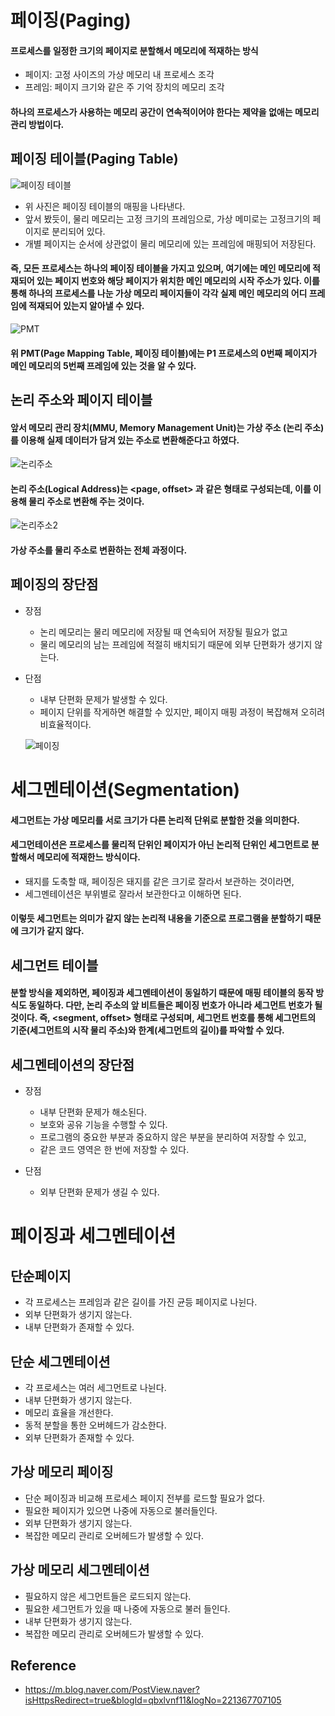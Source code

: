 # 페이징(Paging)
#### 프로세스를 일정한 크기의 페이지로 분할해서 메모리에 적재하는 방식
  - 페이지: 고정 사이즈의 가상 메모리 내 프로세스 조각
  - 프레임: 페이지 크기와 같은 주 기억 장치의 메모리 조각
  
#### 하나의 프로세스가 사용하는 메모리 공간이 연속적이어야 한다는 제약을 없애는 메모리 관리 방법이다.

## 페이징 테이블(Paging Table)
![페이징 테이블](https://user-images.githubusercontent.com/66079439/188811707-399cc22b-1302-414f-8aa3-608a77205c5f.png)
  - 위 사진은 페이징 테이블의 매핑을 나타낸다.
  - 앞서 봤듯이, 물리 메모리는 고정 크기의 프레임으로, 가상 메미로는 고정크기의 페이지로 분리되어 있다.
  - 개별 페이지는 순서에 상관없이 물리 메모리에 있는 프레임에 매핑되어 저장된다.
  
#### 즉, 모든 프로세스는 하나의 페이징 테이블을 가지고 있으며, 여기에는 메인 메모리에 적재되어 있는 페이지 번호와 해당 페이지가 위치한 메인 메모리의 시작 주소가 있다. 이를 통해 하나의 프로세스를 나눈 가상 메모리 페이지들이 각각 실제 메인 메모리의 어디 프레임에 적재되어 있는지 알아낼 수 있다.

![PMT](https://user-images.githubusercontent.com/66079439/188812027-3ee41eb1-849b-425b-9e8c-8b3f4d4b8dff.png)
#### 위 PMT(Page Mapping Table, 페이징 테이블)에는 P1 프로세스의 0번째 페이지가 메인 메모리의 5번째 프레임에 있는 것을 알 수 있다.

## 논리 주소와 페이지 테이블
#### 앞서 메모리 관리 장치(MMU, Memory Management Unit)는 가상 주소 (논리 주소)를 이용해 실제 데이터가 담겨 있는 주소로 변환해준다고 하였다.
![논리주소](https://user-images.githubusercontent.com/66079439/188813249-f67065f0-1f54-42b6-99f1-21c18ceb99d1.png)

#### 논리 주소(Logical Address)는 <page, offset> 과 같은 형태로 구성되는데, 이를 이용해 물리 주소로 변환해 주는 것이다.

![논리주소2](https://user-images.githubusercontent.com/66079439/188813361-0be93bd6-fa19-4080-b0a5-b73ae6123338.png)

#### 가상 주소를 물리 주소로 변환하는 전체 과정이다.

## 페이징의 장단점
  - 장점
    - 논리 메모리는 물리 메모리에 저장될 때 연속되어 저장될 필요가 없고
    - 물리 메모리의 남는 프레임에 적절히 배치되기 때문에 외부 단편화가 생기지 않는다.
 
 - 단점
    - 내부 단편화 문제가 발생할 수 있다.
    - 페이지 단위를 작게하면 해결할 수 있지만, 페이지 매핑 과정이 복잡해져 오히려 비효율적이다.
    
    ![페이징](https://user-images.githubusercontent.com/66079439/188813718-4507a72c-662a-4f54-8e49-a80f2ff66e5f.png)

# 세그멘테이션(Segmentation)
#### 세그먼트는 가상 메모리를 서로 크기가 다른 논리적 단위로 분할한 것을 의미한다.
#### 세그먼테이션은 프로세스를 물리적 단위인 페이지가 아닌 논리적 단위인 세그먼트로 분할해서 메모리에 적재한느 방식이다.
  - 돼지를 도축할 때, 페이징은 돼지를 같은 크기로 잘라서 보관하는 것이라면,
  - 세그멘테이션은 부위별로 잘라서 보관한다고 이해하면 된다.
  
#### 이렇듯 세그먼트는 의미가 같지 않는 논리적 내용을 기준으로 프로그램을 분할하기 때문에 크기가 같지 않다.

## 세그먼트 테이블
#### 분할 방식을 제외하면, 페이징과 세그멘테이션이 동일하기 때문에 매핑 테이블의 동작 방식도 동일하다. 다만, 논리 주소의 앞 비트들은 페이징 번호가 아니라 세그먼트 번호가 될 것이다. 즉, <segment, offset> 형태로 구성되며, 세그먼트 번호를 통해 세그먼트의 기준(세그먼트의 시작 물리 주소)와 한계(세그먼트의 길이)를 파악할 수 있다.

## 세그멘테이션의 장단점
  - 장점
    - 내부 단편화 문제가 해소된다.
    - 보호와 공유 기능을 수행할 수 있다.
    - 프로그램의 중요한 부분과 중요하지 않은 부분을 분리하여 저장할 수 있고,
    - 같은 코드 영역은 한 번에 저장할 수 있다.
    
  - 단점
    - 외부 단편화 문제가 생길 수 있다.
    
# 페이징과 세그멘테이션
## 단순페이지
  - 각 프로세스는 프레임과 같은 길이를 가진 균등 페이지로 나뉜다.
  - 외부 단편화가 생기지 않는다.
  - 내부 단편화가 존재할 수 있다.
  
## 단순 세그멘테이션
  - 각 프로세스는 여러 세그먼트로 나뉜다.
  - 내부 단편화가 생기지 않는다.
  - 메모리 효율을 개선한다.
  - 동적 분할을 통한 오버헤드가 감소한다.
  - 외부 단편화가 존재할 수 있다.

## 가상 메모리 페이징
  - 단순 페이징과 비교해 프로세스 페이지 전부를 로드할 필요가 없다.
  - 필요한 페이지가 있으면 나중에 자동으로 불러들인다.
  - 외부 단편화가 생기지 않는다.
  - 복잡한 메모리 관리로 오버헤드가 발생할 수 있다.
  
## 가상 메모리 세그멘테이션
  - 필요하지 않은 세그먼트들은 로드되지 않는다.
  - 필요한 세그먼트가 있을 때 나중에 자동으로 불러 들인다.
  - 내부 단편화가 생기지 않는다.
  - 복잡한 메모리 관리로 오버헤드가 발생할 수 있다.
  
  
## Reference
  - https://m.blog.naver.com/PostView.naver?isHttpsRedirect=true&blogId=qbxlvnf11&logNo=221367707105


